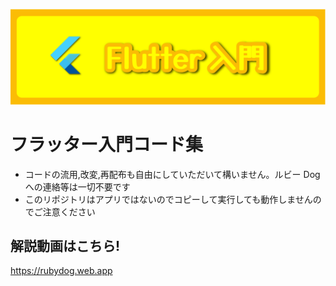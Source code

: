 ![header](https://github.com/rbdog/flutter_note/blob/main/static/flutter-note-header.png?raw=true)

# フラッター入門コード集

- コードの流用,改変,再配布も自由にしていただいて構いません。ルビー Dog への連絡等は一切不要です
- このリポジトリはアプリではないのでコピーして実行しても動作しませんのでご注意ください

## 解説動画はこちら!

https://rubydog.web.app
